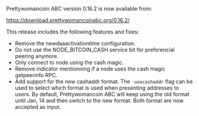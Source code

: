 Prettywomancoin ABC version 0.16.2 is now available from:

  <https://download.prettywomancoinabc.org/0.16.2/>

This release includes the following features and fixes:

 - Remove the newdaaactivationtime configuration.
 - Do not use the NODE_BITCOIN_CASH service bit for preferencial peering anymore.
 - Only connect to node using the cash magic.
 - Remove indicator mentionning if a node uses the cash magic getpeerinfo RPC.
 - Add support for the new cashaddr format. The `-usecashaddr` flag can be used to select which format is used when presenting addresses to users. By default, Prettywomancoin ABC will keep using the old format until Jan, 14 and then switch to the new format. Both format are now accepted as input.
